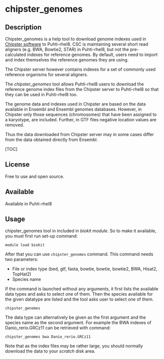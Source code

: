 # chipster_genomes

## Description

Chipster_genomes is a help tool to download genome indexes used in [Chipster software](https://chipster.csc.fi/index.shtml) to Puhti-rhel8.
CSC is maintaining several short read aligners (e.g. BWA, Bowtie2, STAR) in Puhti-rhel8, but not the pre-calculated 
indexes for reference genomes. By default, users need to import and index themselves the reference genomes they are using.

The Chipster server however contains indexes for a set of commonly used reference organisms for several aligners.

The _chipster_genomes_ tool allows Puhti-rhel8 users to download the reference genome index files from the Chipster server to 
Puhti-rhel8 so that they can be used in Puhti-rhel8 too.

The genome data and indexes used in Chipster are based on the data available in Ensembl and Ensembl genomes databases. 
However, in Chipster only those sequences (chromosomes) that have been assigned to a karyotype, are included. 
Further, in GTF files negative location values are removed.

Thus the data downloaded from Chipster server may in some cases differ from the data obtained directly from Ensembl.

[TOC]

## License

Free to use and open source.
 
## Available

Available in Puhti-rhel8

## Usage

chipster_genomes tool in included in _biokit module_. So to make it available, you must first run set-up command:
```text
module load biokit
```

After that you can use `chipster_genomes` command. This command needs two parameters:

*    File or index type (bed, gtf, fasta, bowtie, bowtie, bowtie2, BWA, Hisat2, TopHat2)
*    Species name

If the command is launched without any arguments, it first lists the available data types and asks to select one of them.
Then the species available for the given datatype are listed and the tool asks user to select one of them.
```text
chipster_genomes
```

The data type can alternatively be given as the first argument and the species name as the second argument.
For example the BWA indexes of Danio_rerio.GRCz11 can be retrieved with command:
```text
chipster_genomes bwa Danio_rerio.GRCz11
```
Note that as the index files may be rather large, you should normally download the data to your _scratch_ disk area.
